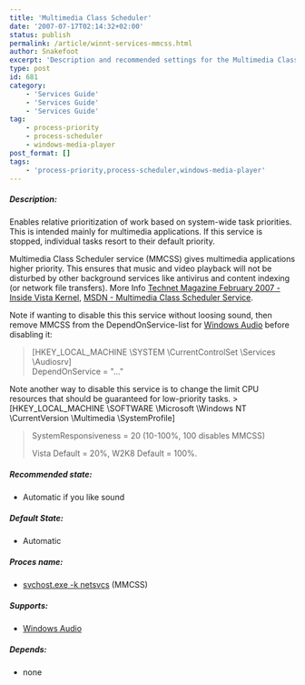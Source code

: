 ```yaml
---
title: 'Multimedia Class Scheduler'
date: '2007-07-17T02:14:32+02:00'
status: publish
permalink: /article/winnt-services-mmcss.html
author: Snakefoot
excerpt: 'Description and recommended settings for the Multimedia Class Scheduler service.'
type: post
id: 681
category:
    - 'Services Guide'
    - 'Services Guide'
    - 'Services Guide'
tag:
    - process-priority
    - process-scheduler
    - windows-media-player
post_format: []
tags:
    - 'process-priority,process-scheduler,windows-media-player'
---
```

##### Description:

 Enables relative prioritization of work based on system-wide task priorities. This is intended mainly for multimedia applications. If this service is stopped, individual tasks resort to their default priority.  
  
 Multimedia Class Scheduler service (MMCSS) gives multimedia applications higher priority. This ensures that music and video playback will not be disturbed by other background services like antivirus and content indexing (or network file transfers). More Info [Technet Magazine February 2007 - Inside Vista Kernel](http://www.microsoft.com/technet/technetmag/issues/2007/02/VistaKernel/#S3), [MSDN - Multimedia Class Scheduler Service](http://msdn2.microsoft.com/en-us/library/ms684247.aspx).  
  
 Note if wanting to disable this this service without loosing sound, then remove MMCSS from the DependOnService-list for [Windows Audio](/article/winnt-services-audiosrv.html) before disabling it:
> \[HKEY\_LOCAL\_MACHINE \\SYSTEM \\CurrentControlSet \\Services \\Audiosrv\]  
>  DependOnService = "..."

 Note another way to disable this service is to change the limit CPU resources that should be guaranteed for low-priority tasks. > \[HKEY\_LOCAL\_MACHINE \\SOFTWARE \\Microsoft \\Windows NT \\CurrentVersion \\Multimedia \\SystemProfile\]  
>  SystemResponsiveness = 20 (10-100%, 100 disables MMCSS)  
>   
>  Vista Default = 20%, W2K8 Default = 100%.

##### Recommended state:

- Automatic if you like sound

##### Default State:

- Automatic

##### Proces name:

- [svchost.exe -k netsvcs](/article/winnt-services-wrapper.html) (MMCSS)

##### Supports:

- [Windows Audio](/article/winnt-services-audiosrv.html)

##### Depends:

- none